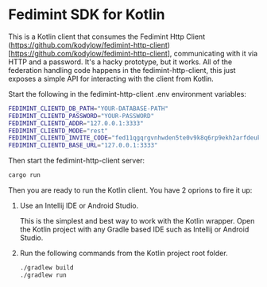 
# Fedimint SDK for Kotlin

This is a Kotlin client that consumes the Fedimint Http Client (https://github.com/kodylow/fedimint-http-client)[https://github.com/kodylow/fedimint-http-client], communicating with it via HTTP and a password. It's a hacky prototype, but it works. All of the federation handling code happens in the fedimint-http-client, this just exposes a simple API for interacting with the client from Kotlin.

Start the following in the fedimint-http-client .env environment variables:

```bash
FEDIMINT_CLIENTD_DB_PATH="YOUR-DATABASE-PATH"
FEDIMINT_CLIENTD_PASSWORD="YOUR-PASSWORD"
FEDIMINT_CLIENTD_ADDR="127.0.0.1:3333"
FEDIMINT_CLIENTD_MODE="rest"
FEDIMINT_CLIENTD_INVITE_CODE="fed11qgqrgvnhwden5te0v9k8q6rp9ekh2arfdeukuet595cr2ttpd3jhq6rzve6zuer9wchxvetyd938gcewvdhk6tcqqysptkuvknc7erjgf4em3zfh90kffqf9srujn6q53d6r056e4apze5cw27h75"
FEDIMINT_CLIENTD_BASE_URL="127.0.0.1:3333"
```

Then start the fedimint-http-client server:

```bash
cargo run
```

Then you are ready to run the Kotlin client. You have 2 oprions to fire it up:

1. Use an Intellij IDE or Android Studio.

    This is the simplest and best way to work with the Kotlin wrapper. Open the Kotlin project with any Gradle based IDE such as Intellij or Android Studio.

2. Run the following commands from the Kotlin project root folder.

    ```bash
    ./gradlew build
    ./gradlew run
    ```
